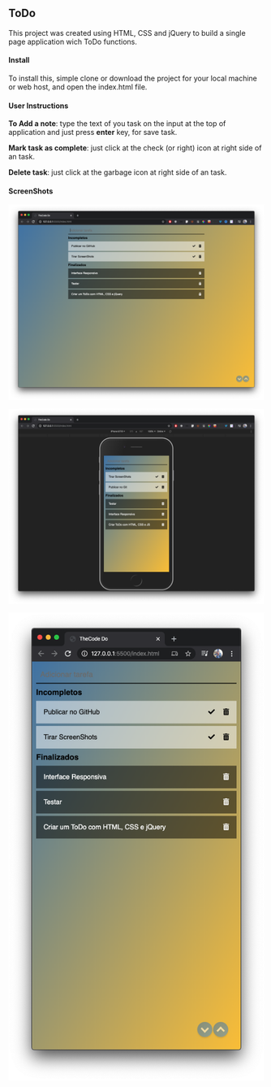 ## ToDo
This project was created using HTML, CSS and jQuery to build a single page application wich ToDo functions.

#### Install
To install this, simple clone or download the project for your local machine or web host, and open the index.html file.

#### User Instructions
**To Add a note**: type the text of you task on the input at the top of application and just press **enter** key, for save task.

**Mark task as complete**: just click at the check (or right) icon at right side of an task.

**Delete task**: just click at the garbage icon at right side of an task.

#### ScreenShots
![ScreenShot 01](https://github.com/lucianodiisouza/firstToDoSPA/blob/master/screenshots/screen01.png)

![ScreenShot 02](https://github.com/lucianodiisouza/firstToDoSPA/blob/master/screenshots/screen02.png)

![ScreenShot 03](https://github.com/lucianodiisouza/firstToDoSPA/blob/master/screenshots/screen03.png)
